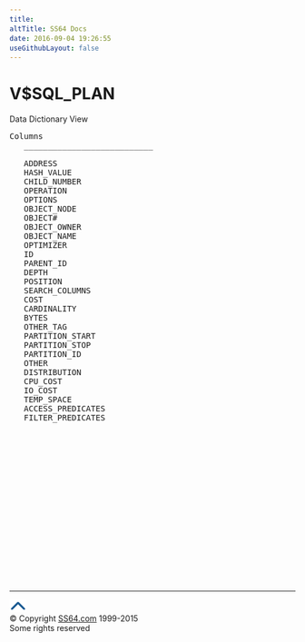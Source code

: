 ```yaml
---
title:
altTitle: SS64 Docs
date: 2016-09-04 19:26:55
useGithubLayout: false
---
```

<!-- #BeginLibraryItem "/Library/head_orav.lbi" --><!-- #EndLibraryItem --><h1>V$SQL_PLAN </h1>  
 <p> Data Dictionary View </p> 
 
<pre>Columns
   ___________________________
 
   ADDRESS
   HASH_VALUE
   CHILD_NUMBER
   OPERATION
   OPTIONS
   OBJECT_NODE
   OBJECT#
   OBJECT_OWNER
   OBJECT_NAME
   OPTIMIZER
   ID
   PARENT_ID
   DEPTH
   POSITION
   SEARCH_COLUMNS
   COST
   CARDINALITY
   BYTES
   OTHER_TAG
   PARTITION_START
   PARTITION_STOP
   PARTITION_ID
   OTHER
   DISTRIBUTION
   CPU_COST
   IO_COST
   TEMP_SPACE
   ACCESS_PREDICATES
   FILTER_PREDICATES

</pre>
<p><b></b></p><!-- #BeginLibraryItem "/Library/foot_orad.lbi" --><p>
<!-- oracle-footer -->
<ins class="adsbygoogle" style="display:inline-block;width:300px;height:250px" data-ad-client="ca-pub-6140977852749469" data-ad-slot="4275490898"></ins>
<script>
(adsbygoogle = window.adsbygoogle || []).push({});
</script></p>
<hr>
<div id="bl" class="footer"><a href="V$SQL_PLAN.html#"><img src="../images/top.png" width="30" height="22" alt="Back to the Top"></a></div>
<div id="br" class="footer, tagline">© Copyright <a href="http://ss64.com/">SS64.com</a> 1999-2015<br>
Some rights reserved</div>
<!-- #EndLibraryItem -->

